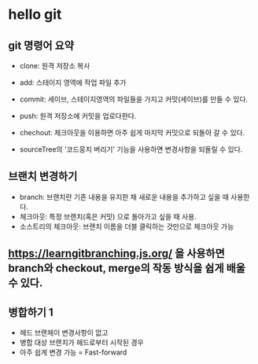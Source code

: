 # hello git

## git 명령어 요약

- clone: 원격 저장소 복사
- add: 스테이지 영역에 작업 파일 추가
- commit: 세이브, 스테이지영역의 파일들을 가지고 커밋(세이브)를 만들 수 있다.
- push: 원격 저장소에 커밋을 업로다한다.

- chechout: 체크아웃을 이용하면 아주 쉽게 마지막 커밋으로 되돌아 갈 수 있다.
- sourceTree의 '코드뭉치 버리기' 기능을 사용하면 변경사항을 되돌릴 수 있다.

## 브랜치 변경하기
- branch: 브랜치란 기존 내용을 유지한 채 새로운 내용을 추가하고 싶을 때 사용한다.
- 체크아웃: 특정 브랜치(혹은 커밋) 으로 돌아가고 싶을 때 사용.
- 소스트리의 체크아웃: 브랜치 이름을 더블 클릭하는 것만으로 체크아웃 가능

## https://learngitbranching.js.org/ 을 사용하면 branch와 checkout, merge의 작동 방식을 쉽게 배울 수 있다.

## 병합하기 1

- 헤드 브랜체이 변경사항이 없고
- 병합 대상 브랜치가 헤드로부터 시작된 경우
- 아주 쉽게 변경 가능 = Fast-forward
